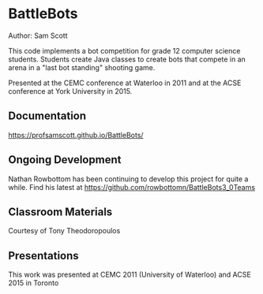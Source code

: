 # BattleBots
 
Author: Sam Scott

This code implements a bot competition for grade 12 computer science students. Students create 
Java classes to create bots that compete in an arena in a "last bot standing" shooting
game.

Presented at the CEMC conference at Waterloo in 2011 and at the ACSE conference at York University in 2015.

## Documentation
https://profsamscott.github.io/BattleBots/

## Ongoing Development
Nathan Rowbottom has been continuing to develop this project for quite a while. Find his latest at https://github.com/rowbottomn/BattleBots3_0Teams

## Classroom Materials
Courtesy of Tony Theodoropoulos

## Presentations
This work was presented at CEMC 2011 (University of Waterloo) and ACSE 2015 in Toronto
